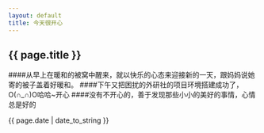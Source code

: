 ```yaml
---
layout: default
title: 今天很开心
---
```


## {{ page.title }}
####从早上在暖和的被窝中醒来，就以快乐的心态来迎接新的一天，跟妈妈说她寄的被子盖着好暖和。
####下午又把困扰的外研社的项目环境搭建成功了，O(∩_∩)O哈哈~开心
####没有不开心的，善于发现那些小小的美好的事情，心情总是好的

{{ page.date | date_to_string }}